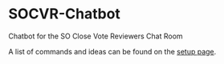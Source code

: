 SOCVR-Chatbot
=============

Chatbot for the SO Close Vote Reviewers Chat Room

A list of commands and ideas can be found on the [setup page](https://github.com/gunr2171/SOCVR-Chatbot/blob/master/setup.md).
